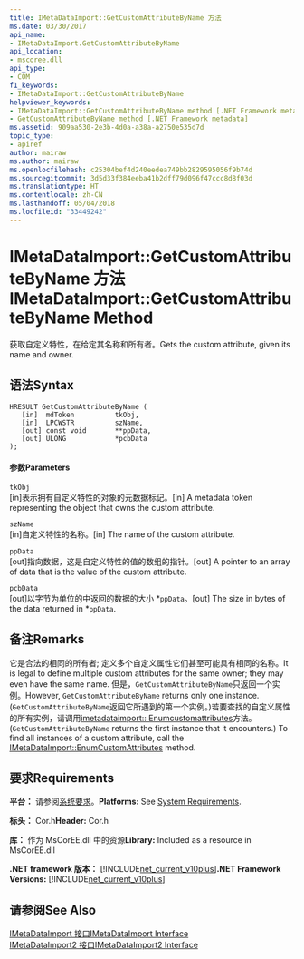 ```yaml
---
title: IMetaDataImport::GetCustomAttributeByName 方法
ms.date: 03/30/2017
api_name:
- IMetaDataImport.GetCustomAttributeByName
api_location:
- mscoree.dll
api_type:
- COM
f1_keywords:
- IMetaDataImport::GetCustomAttributeByName
helpviewer_keywords:
- IMetaDataImport::GetCustomAttributeByName method [.NET Framework metadata]
- GetCustomAttributeByName method [.NET Framework metadata]
ms.assetid: 909aa530-2e3b-4d0a-a38a-a2750e535d7d
topic_type:
- apiref
author: mairaw
ms.author: mairaw
ms.openlocfilehash: c25304bef4d240eedea749bb2829595056f9b74d
ms.sourcegitcommit: 3d5d33f384eeba41b2dff79d096f47ccc8d8f03d
ms.translationtype: HT
ms.contentlocale: zh-CN
ms.lasthandoff: 05/04/2018
ms.locfileid: "33449242"
---
```

# <a name="imetadataimportgetcustomattributebyname-method"></a><span data-ttu-id="e0d99-102">IMetaDataImport::GetCustomAttributeByName 方法</span><span class="sxs-lookup"><span data-stu-id="e0d99-102">IMetaDataImport::GetCustomAttributeByName Method</span></span>
<span data-ttu-id="e0d99-103">获取自定义特性，在给定其名称和所有者。</span><span class="sxs-lookup"><span data-stu-id="e0d99-103">Gets the custom attribute, given its name and owner.</span></span>  
  
## <a name="syntax"></a><span data-ttu-id="e0d99-104">语法</span><span class="sxs-lookup"><span data-stu-id="e0d99-104">Syntax</span></span>  
  
```  
HRESULT GetCustomAttributeByName (  
   [in]  mdToken          tkObj,  
   [in]  LPCWSTR          szName,  
   [out] const void       **ppData,  
   [out] ULONG            *pcbData  
);  
```  
  
#### <a name="parameters"></a><span data-ttu-id="e0d99-105">参数</span><span class="sxs-lookup"><span data-stu-id="e0d99-105">Parameters</span></span>  
 `tkObj`  
 <span data-ttu-id="e0d99-106">[in]表示拥有自定义特性的对象的元数据标记。</span><span class="sxs-lookup"><span data-stu-id="e0d99-106">[in] A metadata token representing the object that owns the custom attribute.</span></span>  
  
 `szName`  
 <span data-ttu-id="e0d99-107">[in]自定义特性的名称。</span><span class="sxs-lookup"><span data-stu-id="e0d99-107">[in] The name of the custom attribute.</span></span>  
  
 `ppData`  
 <span data-ttu-id="e0d99-108">[out]指向数据，这是自定义特性的值的数组的指针。</span><span class="sxs-lookup"><span data-stu-id="e0d99-108">[out] A pointer to an array of data that is the value of the custom attribute.</span></span>  
  
 `pcbData`  
 <span data-ttu-id="e0d99-109">[out]以字节为单位的中返回的数据的大小 \*`ppData`。</span><span class="sxs-lookup"><span data-stu-id="e0d99-109">[out] The size in bytes of the data returned in \*`ppData`.</span></span>  
  
## <a name="remarks"></a><span data-ttu-id="e0d99-110">备注</span><span class="sxs-lookup"><span data-stu-id="e0d99-110">Remarks</span></span>  
 <span data-ttu-id="e0d99-111">它是合法的相同的所有者; 定义多个自定义属性它们甚至可能具有相同的名称。</span><span class="sxs-lookup"><span data-stu-id="e0d99-111">It is legal to define multiple custom attributes for the same owner; they may even have the same name.</span></span> <span data-ttu-id="e0d99-112">但是，`GetCustomAttributeByName`只返回一个实例。</span><span class="sxs-lookup"><span data-stu-id="e0d99-112">However, `GetCustomAttributeByName` returns only one instance.</span></span> <span data-ttu-id="e0d99-113">(`GetCustomAttributeByName`返回它所遇到的第一个实例。)若要查找的自定义属性的所有实例，请调用[imetadataimport:: Enumcustomattributes](../../../../docs/framework/unmanaged-api/metadata/imetadataimport-enumcustomattributes-method.md)方法。</span><span class="sxs-lookup"><span data-stu-id="e0d99-113">(`GetCustomAttributeByName` returns the first instance that it encounters.) To find all instances of a custom attribute, call the [IMetaDataImport::EnumCustomAttributes](../../../../docs/framework/unmanaged-api/metadata/imetadataimport-enumcustomattributes-method.md) method.</span></span>  
  
## <a name="requirements"></a><span data-ttu-id="e0d99-114">要求</span><span class="sxs-lookup"><span data-stu-id="e0d99-114">Requirements</span></span>  
 <span data-ttu-id="e0d99-115">**平台：** 请参阅[系统要求](../../../../docs/framework/get-started/system-requirements.md)。</span><span class="sxs-lookup"><span data-stu-id="e0d99-115">**Platforms:** See [System Requirements](../../../../docs/framework/get-started/system-requirements.md).</span></span>  
  
 <span data-ttu-id="e0d99-116">**标头：** Cor.h</span><span class="sxs-lookup"><span data-stu-id="e0d99-116">**Header:** Cor.h</span></span>  
  
 <span data-ttu-id="e0d99-117">**库：** 作为 MsCorEE.dll 中的资源</span><span class="sxs-lookup"><span data-stu-id="e0d99-117">**Library:** Included as a resource in MsCorEE.dll</span></span>  
  
 <span data-ttu-id="e0d99-118">**.NET framework 版本：** [!INCLUDE[net_current_v10plus](../../../../includes/net-current-v10plus-md.md)]</span><span class="sxs-lookup"><span data-stu-id="e0d99-118">**.NET Framework Versions:** [!INCLUDE[net_current_v10plus](../../../../includes/net-current-v10plus-md.md)]</span></span>  
  
## <a name="see-also"></a><span data-ttu-id="e0d99-119">请参阅</span><span class="sxs-lookup"><span data-stu-id="e0d99-119">See Also</span></span>  
 [<span data-ttu-id="e0d99-120">IMetaDataImport 接口</span><span class="sxs-lookup"><span data-stu-id="e0d99-120">IMetaDataImport Interface</span></span>](../../../../docs/framework/unmanaged-api/metadata/imetadataimport-interface.md)  
 [<span data-ttu-id="e0d99-121">IMetaDataImport2 接口</span><span class="sxs-lookup"><span data-stu-id="e0d99-121">IMetaDataImport2 Interface</span></span>](../../../../docs/framework/unmanaged-api/metadata/imetadataimport2-interface.md)
